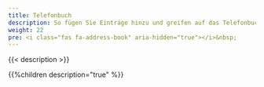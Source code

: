 ```yaml
---
title: Telefonbuch
description: So fügen Sie Einträge hinzu und greifen auf das Telefonbuch zu.
weight: 22
pre: <i class="fas fa-address-book" aria-hidden="true"></i>&nbsp;
---
```


{{< description >}}

{{%children description="true" %}}

